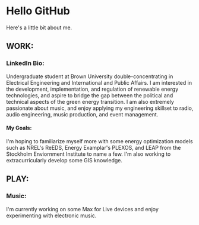 # Hello GitHub
Here's a little bit about me.

## WORK:
### LinkedIn Bio:
Undergraduate student at Brown University double-concentrating in Electrical Engineering and International and Public Affairs. I am interested in the development, implementation, and regulation of renewable energy technologies, and aspire to bridge the gap between the political and technical aspects of the green energy transition. I am also extremely passionate about music, and enjoy applying my engineering skillset to radio, audio engineering, music production, and event management.
#### My Goals:
I'm hoping to familiarize myself more with some energy optimization models such as NREL's ReEDS, Energy Examplar's PLEXOS, and LEAP from the Stockholm Enviornment Institute to name a few. I'm also working to extracurricularly develop some GIS knowledge. 

## PLAY:
### Music:
I'm currently working on some Max for Live devices and enjoy experimenting with electronic music. 

